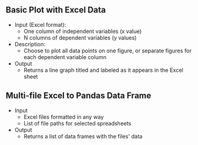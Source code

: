 ## Basic Plot with Excel Data
 * Input (Excel format):
   * One column of independent variables (x value)
   * N columns of dependent variables (y values)
 * Description:
   * Choose to plot all data points on one figure, or separate figures for each dependent variable column
 * Output
   * Returns a line graph titled and labeled as it appears in the Excel sheet
## Multi-file Excel to Pandas Data Frame
 * Input
   * Excel files formatted in any way
   * List of file paths for selected spreadsheets
 * Output
   * Returns a list of data frames with the files' data
